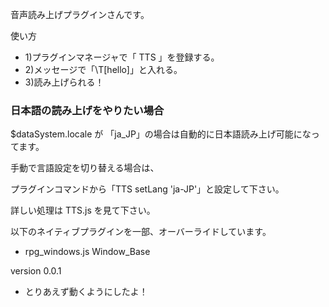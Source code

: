 音声読み上げプラグインさんです。

使い方

 - 1)プラグインマネージャで「 TTS 」を登録する。
 - 2)メッセージで「\T[hello]」と入れる。
 - 3)読み上げられる！

### 日本語の読み上げをやりたい場合

$dataSystem.locale が 「ja_JP」の場合は自動的に日本語読み上げ可能になってます。

手動で言語設定を切り替える場合は、

プラグインコマンドから「TTS setLang 'ja-JP'」と設定して下さい。



詳しい処理は TTS.js を見て下さい。



以下のネイティブプラグインを一部、オーバーライドしています。
- rpg_windows.js Window_Base

version 0.0.1
- とりあえず動くようにしたよ！


